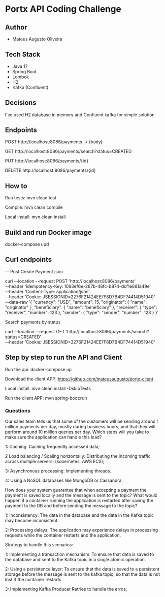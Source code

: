 # Portx API Coding Challenge 

## Author
* Mateus Augusto Oliveira

## Tech Stack
* Java 17
* Spring Boot
* Lombok
* H2
* Kafka (Confluent)

## Decisions

I've used H2 database in memory and Confluent kafka for simple solution

## Endpoints

POST http://localhost:8086/payments -> {body}

GET http://localhost:8086/payments/search?status=CREATED

PUT http://localhost:8086/payments/{id}

DELETE http://localhost:8086/payments/{id}

## How to

Run tests: mvn clean test

Compile: mvn clean compile

Local install: mvn clean install

## Build and run Docker image

docker-compose upd

## Curl endpoints

-- Post Create Payment json

curl --location --request POST 'http://localhost:8086/payments' \
--header 'idempotency-Key: 1063ef6e-267b-48fc-b874-dcf1e861a49e' \
--header 'Content-Type: application/json' \
--header 'Cookie: JSESSIONID=2276F21424EE7F8D7B4DF74414D51940' \
--data-raw '{
"currency": "USD",
"amount": 15,
"originator": {
"name": "originator"
},
"beneficiary": {
"name": "beneficiary"
},
"receiver": {
"type": "receiver",
"number": 123
},
"sender": {
"type": "sender",
"number": 123
}
}'

Search payments by status

curl --location --request GET 'http://localhost:8086/payments/search?status=CREATED' \
--header 'Cookie: JSESSIONID=2276F21424EE7F8D7B4DF74414D51940'

## Step by step to run the API and Client

Run the api: docker-compose up

Download the client APP: https://github.com/mateusaugusto/portx-client

Local install: mvn clean install -DskipTests

Run the client APP: mvn spring-boot:run

### Questions

Our sales team tells us that some of the customers will be sending around 1 million payments per
day, mostly during business hours, and that they will perform around 10 million queries per day.
Which steps will you take to make sure the application can handle this load?

1: Caching: Caching frequently accessed data;

2 Load balancing / Scaling horizontally: Distributing the incoming traffic across multiple servers; (kubernetes, AWS ECS);

3: Asynchronous processing: Implementing threads.

4: Using a NoSQL databases like MongoDB or Cassandra.

How does your system guarantee that when accepting a payment the payment is saved locally
and the message is sent to the topic? What would happen if a container running the application is
restarted after saving the payment to the DB and before sending the message to the topic?

1: Inconsistency: The data in the database and the data in the Kafka topic may become inconsistent.

2: Processing delays: The application may experience delays in processing requests while the container restarts and the application.

Strategy to handle this scenarios:

1: Implementing a transaction mechanism: To ensure that data is saved to the database and sent to the Kafka topic in a single atomic operation.

2: Using a persistence layer: To ensure that the data is saved to a persistent storage before the message is sent to the kafka topic, so that the data is not lost if the container restarts.

3: Implementing Kafka Producer Retries to handle the erros;

